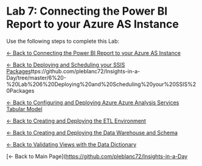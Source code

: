 ﻿# Lab 7:  Connecting the Power BI Report to your Azure AS Instance

Use the following steps to complete this Lab:


[<- Back to Connecting the Power BI Report to your Azure AS Instance](https://github.com/pleblanc72/Insights-in-a-Day/tree/master/7%20-%20Lab%207%20Connecting%20the%20Power%20BI%20Report%20to%20your%20Azure%20AS%20Instance)

[<- Back to Deploying and Scheduling your SSIS Packages](h)ttps://github.com/pleblanc72/Insights-in-a-Day/tree/master/6%20-%20Lab%206%20Deploying%20and%20Scheduling%20your%20SSIS%20Packages

[<- Back to Configuring and Deploying Azure Azure Analysis Services Tabular Model](https://github.com/pleblanc72/Insights-in-a-Day/tree/master/5%20-%20Lab%205%20Configuring%20and%20Deploying%20Azure%20Analysis%20Services%20Tabular%20Model)

[<- Back to Creating and Deploying the ETL Environment](https://github.com/pleblanc72/Insights-in-a-Day/tree/master/3%20-%20Lab%203%20Creating%20and%20Deploying%20the%20ETL%20Environment)

[<- Back to Creating and Deploying the Data Warehouse and Schema](https://github.com/pleblanc72/Insights-in-a-Day/tree/master/2%20-%20Lab%202%20Creating%20and%20Deploying%20the%20Data%20Warehouse%20and%20Schema)

[<- Back to Validating Views with the Data Dictionary](https://github.com/pleblanc72/Insights-in-a-Day/tree/master/1%20-%20Lab%201%20Validating%20Data%20Dictionary)

[<- Back to Main Page](https://github.com/pleblanc72/Insights-in-a-Day
